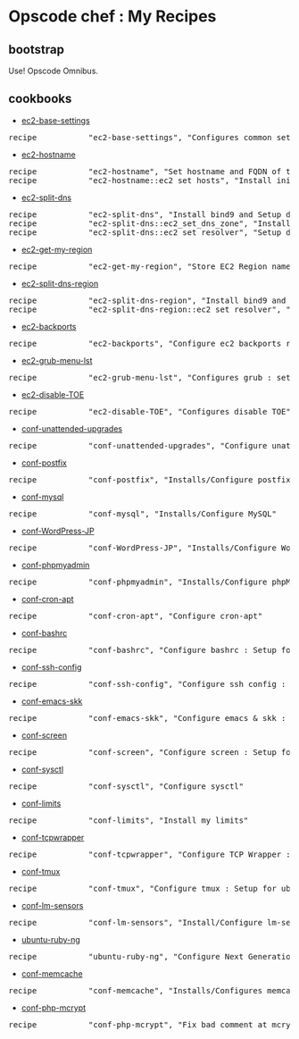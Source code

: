 # Opscode chef : My Recipes

## bootstrap

Use! Opscode Omnibus.

## cookbooks

* [ec2-base-settings](https://github.com/nxhack/chef/tree/master/cookbooks/ec2-base-settings)
<pre>
recipe           "ec2-base-settings", "Configures common settings & Installs common packages for EC2."
</pre>

* [ec2-hostname](https://github.com/nxhack/chef/tree/master/cookbooks/ec2-hostname)
<pre>
recipe           "ec2-hostname", "Set hostname and FQDN of the node."
recipe           "ec2-hostname::ec2_set_hosts", "Install init script - modify hosts file at boot time."
</pre>

* [ec2-split-dns](https://github.com/nxhack/chef/tree/master/cookbooks/ec2-split-dns)
<pre>
recipe           "ec2-split-dns", "Install bind9 and Setup dns zone files for Split DNS." 
recipe           "ec2-split-dns::ec2_set_dns_zone", "Install init script - modify dns zone files at boot time." 
recipe           "ec2-split-dns::ec2_set_resolver", "Setup dns resolver related files. : /etc/resolv.conf /etc/dhcp3/dhclient.conf"
</pre>

* [ec2-get-my-region](https://github.com/nxhack/chef/tree/master/cookbooks/ec2-get-my-region)
<pre>
recipe           "ec2-get-my-region", "Store EC2 Region name to node attribute"
</pre>

* [ec2-split-dns-region](https://github.com/nxhack/chef/tree/master/cookbooks/ec2-split-dns-region)
<pre>
recipe           "ec2-split-dns-region", "Install bind9 and Setup dns zone files for Split DNS. (around same region)" 
recipe           "ec2-split-dns-region::ec2_set_resolver", "Setup dns resolver related files. : /etc/resolv.conf /etc/dhcp3/dhclient.conf"
</pre>

* [ec2-backports](https://github.com/nxhack/chef/tree/master/cookbooks/ec2-backports)
<pre>
recipe           "ec2-backports", "Configure ec2 backports repository"
</pre>

* [ec2-grub-menu-lst](https://github.com/nxhack/chef/tree/master/cookbooks/ec2-grub-menu-lst)
<pre>
recipe           "ec2-grub-menu-lst", "Configures grub : setup kernel options"
</pre>

* [ec2-disable-TOE](https://github.com/nxhack/chef/tree/master/cookbooks/ec2-disable-TOE)
<pre>
recipe           "ec2-disable-TOE", "Configures disable TOE"
</pre>

* [conf-unattended-upgrades](https://github.com/nxhack/chef/tree/master/cookbooks/conf-unattended-upgrades)
<pre>
recipe           "conf-unattended-upgrades", "Configure unattended-upgrades"
</pre>

* [conf-postfix](https://github.com/nxhack/chef/tree/master/cookbooks/conf-postfix)
<pre>
recipe           "conf-postfix", "Installs/Configure postfix"
</pre>

* [conf-mysql](https://github.com/nxhack/chef/tree/master/cookbooks/conf-mysql)
<pre>
recipe           "conf-mysql", "Installs/Configure MySQL"
</pre>

* [conf-WordPress-JP](https://github.com/nxhack/chef/tree/master/cookbooks/conf-WordPress-JP)
<pre>
recipe           "conf-WordPress-JP", "Installs/Configure WordPress JP"
</pre>

* [conf-phpmyadmin](https://github.com/nxhack/chef/tree/master/cookbooks/conf-phpmyadmin)
<pre>
recipe           "conf-phpmyadmin", "Installs/Configure phpMyAdmin"
</pre>

* [conf-cron-apt](https://github.com/nxhack/chef/tree/master/cookbooks/conf-cron-apt)
<pre>
recipe           "conf-cron-apt", "Configure cron-apt"
</pre>

* [conf-bashrc](https://github.com/nxhack/chef/tree/master/cookbooks/conf-bashrc)
<pre>
recipe           "conf-bashrc", "Configure bashrc : Setup for ubuntu account."
</pre>

* [conf-ssh-config](https://github.com/nxhack/chef/tree/master/cookbooks/conf-ssh-config)
<pre>
recipe           "conf-ssh-config", "Configure ssh config : Setup for ubuntu account."
</pre>

* [conf-emacs-skk](https://github.com/nxhack/chef/tree/master/cookbooks/conf-emacs-skk)
<pre>
recipe           "conf-emacs-skk", "Configure emacs & skk : Setup for ubuntu account."
</pre>

* [conf-screen](https://github.com/nxhack/chef/tree/master/cookbooks/conf-screen)
<pre>
recipe           "conf-screen", "Configure screen : Setup for ubuntu account."
</pre>

* [conf-sysctl](https://github.com/nxhack/chef/tree/master/cookbooks/conf-sysctl)
<pre>
recipe           "conf-sysctl", "Configure sysctl"
</pre>

* [conf-limits](https://github.com/nxhack/chef/tree/master/cookbooks/conf-limits)
<pre>
recipe           "conf-limits", "Install my limits"
</pre>

* [conf-tcpwrapper](https://github.com/nxhack/chef/tree/master/cookbooks/conf-tcpwrapper)
<pre>
recipe           "conf-tcpwrapper", "Configure TCP Wrapper : Setup /etc/hosts.allow file."
</pre>

* [conf-tmux](https://github.com/nxhack/chef/tree/master/cookbooks/conf-tmux)
<pre>
recipe           "conf-tmux", "Configure tmux : Setup for ubuntu account."
</pre>

* [conf-lm-sensors](https://github.com/nxhack/chef/tree/master/cookbooks/conf-lm-sensors)
<pre>
recipe           "conf-lm-sensors", "Install/Configure lm-sensors"
</pre>

* [ubuntu-ruby-ng](https://github.com/nxhack/chef/tree/master/cookbooks/ubuntu-ruby-ng)
<pre>
recipe           "ubuntu-ruby-ng", "Configure Next Generation Ubuntu Ruby Packages"
</pre>

* [conf-memcache](https://github.com/nxhack/chef/tree/master/cookbooks/conf-memcache)
<pre>
recipe           "conf-memcache", "Installs/Configures memcache"
</pre>

* [conf-php-mcrypt](https://github.com/nxhack/chef/tree/master/cookbooks/conf-php-mcrypt)
<pre>
recipe           "conf-php-mcrypt", "Fix bad comment at mcrypt.ini"
</pre>
